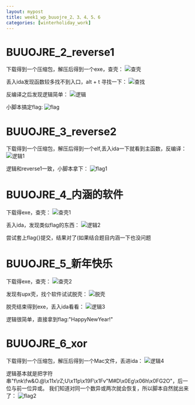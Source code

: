 ```yaml
---
layout: mypost
title: week1_wp_buuojre_2、3、4、5、6
categories: [winterholiday_work]
---
```


# BUUOJRE_2_reverse1

下载得到一个压缩包，解压后得到一个exe，查壳：
![查壳](查壳.png)

丢入ida发现函数较多找不到入口，alt + t 寻找一下：
![查找](查找.png)

反编译之后发现逻辑简单：
![逻辑](逻辑.png)

小脚本搞定flag:
![flag](flag.png)

# BUUOJRE_3_reverse2

下载得到一个压缩包，解压后得到一个elf,丢入ida一下就看到主函数，反编译：
![逻辑1](逻辑1.png)

逻辑和reverse1一致，小脚本拿下：
![flag1](flag1.png)

# BUUOJRE_4_内涵的软件

下载得exe，查壳：
![查壳1](查壳1.png)

丢入ida，发现类似flag的东西：
![逻辑2](逻辑2.png)

尝试套上flag{}提交，结果对了(如果结合题目内涵一下也没问题

# BUUOJRE_5_新年快乐

下载得exe，查壳：
![查壳2](查壳2.png)

发现有upx壳，找个软件试试脱壳：
![脱壳](脱壳.png)

脱壳结束得到exe，丢入ida看看：
![逻辑3](逻辑3.png)

逻辑很简单，直接拿到flag:"HappyNewYear!"

# BUUOJRE_6_xor

下载得到一个压缩包，解压后得到一个Mac文件，丢进ida：
![逻辑4](逻辑4.png)

逻辑基本就是把字符串"f\nk\fw&O.@\x11x\rZ;U\x11p\x19F\x1Fv\"M#D\x0Eg\x06h\x0FG2O"，后一位与前一位异或。
我们知道对同一个数异或两次就会恢复，所以脚本自然就出来了：
![flag2](flag2.png)

